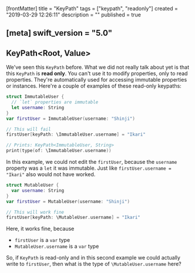 [frontMatter]
title = "KeyPath"
tags = ["keypath", "readonly"]
created = "2019-03-29 12:26:11"
description = ""
published = true

[meta]
swift_version = "5.0"
---

## KeyPath<Root, Value>

We've seen this `KeyPath` before. What we did not really talk about yet is that this `KeyPath` is **read only**. You can't use it to modify properties, only to read properties. They're automatically used for accessing immutable properties or instances. Here're a couple of examples of these read-only keypaths:

``` Swift
struct ImmutableUser {
  // `let` properties are immutable
  let username: String
}
var firstUser = ImmutableUser(username: "Shinji")

// This will fail
firstUser[keyPath: \ImmutableUser.username] = "Ikari"

// Prints: KeyPath<ImmutableUser, String>
print(type(of: \ImmutableUser.username))
```

In this example, we could not edit the `firstUser`, because the `username` property was a `let` it was immutable. Just like `firstUser.username = "Ikari"` also would not have worked.

``` Swift
struct MutableUser {
  var username: String
}
var firstUser = MutableUser(username: "Shinji")

// This will work fine
firstUser[keyPath: \MutableUser.username] = "Ikari"
```

Here, it works fine, because 
- `firstUser` is a `var` type
- `MutableUser.username` is a `var` type

So, if `KeyPath` is read-only and in this second example we could actually write to `firstUser`, then what is the type of `\MutableUser.username` here?
